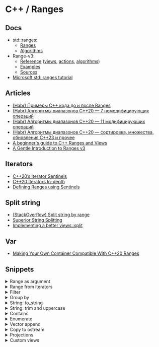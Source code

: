 # C++ / Ranges

## Docs
* std::ranges:
  * [Ranges](https://en.cppreference.com/w/cpp/ranges)
  * [Algorithms](https://en.cppreference.com/w/cpp/algorithm/ranges)
* Range-v3:
  * [Reference](https://ericniebler.github.io/range-v3/)
    ([views](https://ericniebler.github.io/range-v3/index.html#autotoc_md23),
    [actions](https://ericniebler.github.io/range-v3/index.html#autotoc_md25),
    [algorithms](https://ericniebler.github.io/range-v3/group__group-algorithms.html))
  * [Examples](https://ericniebler.github.io/range-v3/md_examples.html)
  * [Sources](https://github.com/ericniebler/range-v3/tree/master/include/range/v3)
* [Microsoft std::ranges tutorial](https://learn.microsoft.com/en-us/cpp/standard-library/ranges)

## Articles
* [(Habr) Примеры C++ кода до и после Ranges](https://habr.com/ru/companies/otus/articles/456452/)
* [(Habr) Алгоритмы диапазонов C++20 — 7 немодифицирующих операций](https://habr.com/ru/companies/skillfactory/articles/706458/)
* [(Habr) Алгоритмы диапазонов C++20 — 11 модифицирующих операций](https://habr.com/ru/companies/skillfactory/articles/707948/)
* [(Habr) Алгоритмы диапазонов C++20 — сортировка, множества, обновления C++23 и прочее](https://habr.com/ru/companies/skillfactory/articles/707946/)
* [A beginner's guide to C++ Ranges and Views](https://hannes.hauswedell.net/post/2019/11/30/range_intro/)
* [A Gentle Introduction to Ranges v3](https://www.daixtrose.de/talks/gentle-intro-to-ranges/talk/A%20Gentle%20Introduction%20to%20Ranges%20v3.pdf)

## Iterators
* [C++20’s Iterator Sentinels](https://www.foonathan.net/2020/03/iterator-sentinel/)
* [C++20 Iterators In-depth](https://hitchcock.codes/blog/cpp-iterators-in-depth)
* [Defining Ranges using Sentinels](https://www.studyplan.dev/pro-cpp/ranges-sentinels)

## Split string
* [(StackOverflow) Split string by range](https://stackoverflow.com/questions/48402558/how-to-split-a-stdstring-into-a-range-v3-of-stdstring-views)
* [Superior String Splitting](https://www.open-std.org/jtc1/sc22/wg21/docs/papers/2021/p2210r2.html)
* [Implementing a better views::split](https://brevzin.github.io/c++/2020/07/06/split-view/)

## Var
* [Making Your Own Container Compatible With C++20 Ranges](https://www.reedbeta.com/blog/ranges-compatible-containers/)

## Snippets

<details>
<summary>Range as argument</summary>

:arrow_forward: [**Run**](https://godbolt.org/z/hExn53qWf)

```cpp
void func([const] auto[&][&&] rng) {}
```

```cpp
void func_with_concept([const] ranges::range auto[&][&&] rng) {}
void func_with_concept([const] ranges::output_range auto[&][&&] rng) {}

template<typename R>
requires ranges::range<R>
void func_with_concept([const] R[&][&&] rng) {}

template<ranges::range R>
void func_with_concept([const] R[&][&&] rng) {}
```
</details>

<details>
<summary>Range from iterators</summary>

```cpp
auto v = std::vector<int>{1, 2, 3, 4, 5};

auto rng = ranges::subrange(v.begin() + 2, v.end());
```
</details>

<details>
<summary>Filter</summary>

```cpp
auto v = std::vector<int>{1, 2, 3, 4, 5, 6};

auto is_even = [](int i) { return i % 2 == 0; };

auto even_numbers = v | ranges::views::filter(is_even);
auto odd_numbers = v | ranges::views::remove_if(is_even);
```
</details>

<details>
<summary>Group by</summary>

:arrow_forward: [**Run**](https://godbolt.org/z/G977zc3G9)

```cpp
#include <iostream>
#include <vector>
#include <range/v3/all.hpp>

struct Person
{
    std::string firstname;
    std::string surname;
    int year;
};

std::ostream& operator<<(std::ostream& os, const Person& person)
{
    os << person.surname << ", " << person.firstname << " was born in " << person.year;
    return os;
}

int main()
{
    std::vector<Person> people
    {
        {"Melania", "Trump", 1970},
        {"Jared", "Kushner", 1981},
        {"Donald", "Trump", 1946},
        {"Ivana", "Trump", 1949},
    };

    ranges::sort(people, {}, &Person::surname);

    auto surname_is_equal = [](const auto& p1, const auto& p2) { return p1.surname == p2.surname; };
    auto groups = people | ranges::views::chunk_by(surname_is_equal);

    for (const auto& group : groups)
    {
        std::cout << "-------" << std::endl;
        ranges::copy(group, ranges::ostream_iterator<Person>(std::cout, "\n"));
    }
}
```
</details>

<details>
<summary>String: to_string</summary>

```cpp
auto v = std::vector<int>{1, 2, 3};

auto rng = v | ranges::views::transform([](int i) { return std::to_string(i); });
```
</details>

<details>
<summary>String: trim and uppercase</summary>

```cpp
#include <iomanip>
#include <iostream>
#include <range/v3/all.hpp>

int main()
{
const auto text = std::string{"    Hello World "};

auto res = text | ranges::views::reverse
                | ranges::views::drop_while(::isspace)
                | ranges::views::reverse
                | ranges::views::drop_while(::isspace)
                | ranges::views::transform(::toupper)
                | ranges::to<std::string>();

std::cout << std::quoted(text) << std::endl;
std::cout << std::quoted(res) << std::endl;
}
```
</details>

<details>
<summary>Contains</summary>

```cpp
std::vector<int> v{1, 2, 3};

std::cout << std::boolalpha;

std::cout << ranges::contains(v, 2) << std::endl;
std::cout << ranges::contains(v, 999) << std::endl;
```
</details>

<details>
<summary>Enumerate</summary>

```cpp
std::vector<std::string> v{"A", "B", "C"};

for (const auto& [index, value] : ranges::views::enumerate(v))
    std::cout << index << ": " << value << std::endl;
```
</details>

<details>
<summary>Vector append</summary>

```cpp
std::vector<int> v1{1, 2, 3};
std::vector<int> v2{4, -5, 6};

v1 |= ranges::actions::push_back(v2);
v1 |= ranges::actions::push_back(v2 | ranges::views::remove_if([](int i) { return i < 0; }));
```
</details>

<details>
<summary>Copy to ostream</summary>

:arrow_forward: [**Run**](https://godbolt.org/z/qTj6jvvYY)

```cpp
#include <iostream>
#include <vector>
#include <range/v3/all.hpp>

int main()
{
    std::vector<int> v{1, 2, 3};

    // 1
    std::cout << ranges::views::all(v) << std::endl;

    // 2
    ranges::copy(v, ranges::ostream_iterator<int>(std::cout, "\n"));

    // 3
    using T = ranges::range_value_t<decltype(v)>;
    ranges::copy(v, ranges::ostream_iterator<T>(std::cout, "\n"));
}
```
</details>

<details>
<summary>Projections</summary>

:arrow_forward: [**Run**](https://godbolt.org/z/cjcda7WG4)

```cpp
#include <iostream>
#include <vector>
#include <range/v3/all.hpp>

struct S
{
    std::string name;
    double a = 0.0;
    double b = 0.0;

    double area() const { return a * b; }
};

void demo1()
{
    std::cout << "--- demo 1 ----------------------------------" << std::endl << std::endl;

    std::vector<S> v
    {
        {"bbb", 1.0, 2.0},
        {"aaa", 11.0, 220.0},
        {"ccc", 12.0, 22.0}
    };

    auto print_s_names = [](const auto& rng)
    {
        ranges::for_each(rng, [](const auto& x) { std::cout << x.name << std::endl; });
        std::cout << std::endl;
    };

    // projection: member
    ranges::sort(v, {}, &S::name);
    print_s_names(v);

    // projection: member function
    ranges::sort(v, {}, &S::area);
    print_s_names(v);

    // projection: lambda
    ranges::sort(v, {}, [](const auto& s) { return s.a; });
    print_s_names(v);
}

void demo2()
{
    std::cout << "--- demo 2 ----------------------------------" << std::endl << std::endl;

    std::vector<std::string> v
    {
        "aaa",
        "bbbbb",
        "c"
    };

    // ranges::max/min -> if the range is empty, the behavior is undefined
    auto max_len = ranges::max(v, {}, &std::string::length).length();
    auto min_len = ranges::min(v, {}, &std::string::length).length();
    auto min_len_alt = ranges::max(v, ranges::greater{}, &std::string::length).length();

    std::cout << "max len: " << max_len << std::endl;
    std::cout << "min len: " << min_len << std::endl;
    std::cout << "min len alt: " << min_len_alt << std::endl;
}

int main()
{
    demo1();
    demo2();
}
```
</details>

<details>
<summary>Custom views</summary>

:arrow_forward: [**Run**](https://godbolt.org/z/7TrxrYsvh)

```cpp
#include <format>
#include <iostream>
#include <vector>
#include <range/v3/all.hpp>

struct Person
{
    std::string firstname;
    std::string surname;
    int year;

    std::string to_str() const
    {
        return std::format("{} {} was born in {}", surname, firstname, year);
    };
};

auto people_to_str_view()
{
    auto in_quotes = [](const std::string& s) { return std::format("\"{}\"", s); };
    return ranges::views::transform(&Person::to_str) | ranges::views::transform(in_quotes);
}

auto people_to_str_with_tag_view(auto proj)
{
    auto to_str_with_tag = [proj=std::move(proj)](const Person& person) mutable
    {
        auto tag = std::invoke(proj, person);
        return std::format("[{}] {}", tag, person.to_str());
    };
    return ranges::views::transform(to_str_with_tag);
}

int main()
{
    std::vector<Person> people
    {
        {"Jared", "Kushner", 1981},
        {"Donald", "Trump", 1946},
        {"Melania", "Trump", 1970},
        {"Ivana", "Trump", 1949},
    };

    for (const auto& x : people | people_to_str_view())
        std::cout << x << std::endl;

    std::cout << std::endl;

    for (const auto& x : people | people_to_str_with_tag_view(&Person::surname))
        std::cout << x << std::endl;

    std::cout << std::endl;

    for (const auto& x : people | people_to_str_with_tag_view(&Person::year))
        std::cout << x << std::endl;

    std::cout << std::endl;

    auto proj = [i=1](const Person& person) mutable { return person.year + i++ * 10000000; };
    for (const auto& x : people | people_to_str_with_tag_view(proj))
        std::cout << x << std::endl;
}
```
</details>
